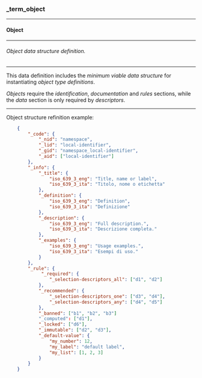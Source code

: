 ### _term_object



------
#### Object



------
###### Object data structure definition.



------
This data definition includes the *minimum viable data structure* for instantiating *object type definitions*.

*Objects* require the *identification*, *documentation* and *rules* sections, while the *data* section is only required by *descriptors*.



------
Object structure refinition example:

```json
	{
		"_code": {
			"_nid": "namespace",
			"_lid": "local-identifier",
			"_gid": "namespace_local-identifier",
			"_aid": ["local-identifier"]
		},
		"_info": {
			"_title": {
				"iso_639_3_eng": "Title, name or label",
				"iso_639_3_ita": "Titolo, nome o etichetta"
			},
			"_definition": {
				"iso_639_3_eng": "Definition",
				"iso_639_3_ita": "Definizione"
			},
			"_description": {
				"iso_639_3_eng": "Full description.",
				"iso_639_3_ita": "Descrizione completa."
			},
			"_examples": {
				"iso_639_3_eng": "Usage examples.",
				"iso_639_3_ita": "Esempi di uso."
			}
		},
		"_rule": {
			 "_required": {
				"_selection-descriptors_all": ["d1", "d2"]
			},
			"_recommended": {
				"_selection-descriptors_one": ["d3", "d4"],
				"_selection-descriptors_any": ["d4", "d5"]
			},
			"_banned": ["b1", "b2", "b3"]
			"_computed": ["d1"],
			"_locked": ["d6"],
			"_immutable": ["d2", "d3"],
			"_default-value": {
				"my_number": 12,
				"my_label": "default label",
				"my_list": [1, 2, 3]
			}
		}
	}
```